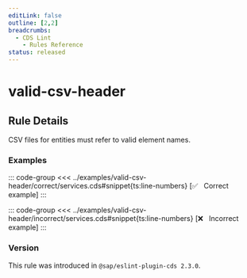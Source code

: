 ```yaml
---
editLink: false
outline: [2,2]
breadcrumbs:
  - CDS Lint
    - Rules Reference
status: released
---
```


<script setup>
  import PlaygroundBadge from '../../../.vitepress/theme/components/PlaygroundBadge.vue'
</script>

# valid-csv-header

## Rule Details

CSV files for entities must refer to valid element names.

### Examples

::: code-group
<<< ../examples/valid-csv-header/correct/services.cds#snippet{ts:line-numbers} [✅ &nbsp; Correct example]
:::
<PlaygroundBadge
  name="valid-csv-header"
  kind="correct"
  :rules="{'@sap/cds/valid-csv-header': ['warn']}"
  :files="['services.cds', 'my.bookshop-Books.csv']"
/>

::: code-group
<<< ../examples/valid-csv-header/incorrect/services.cds#snippet{ts:line-numbers} [❌ &nbsp; Incorrect example]
:::
<PlaygroundBadge
  name="valid-csv-header"
  kind="incorrect"
  :rules="{'@sap/cds/valid-csv-header': ['warn']}"
  :files="['services.cds', 'my.bookshop-Books.csv']"
/>

### Version
This rule was introduced in `@sap/eslint-plugin-cds 2.3.0`.

<!--
### Resources
[Rule source](https://github.tools.sap/cap/eslint-plugin-cds/tree/main/lib/rules/valid-csv-header.js)
-->
